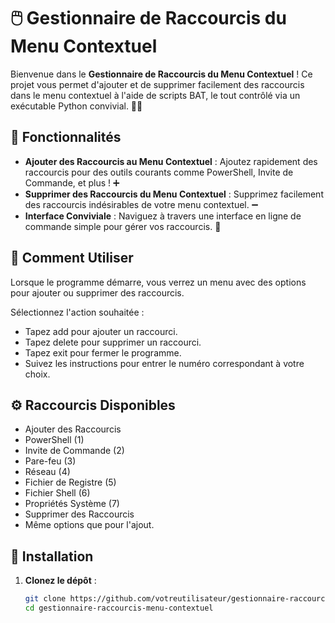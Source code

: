# 🖱️ Gestionnaire de Raccourcis du Menu Contextuel

Bienvenue dans le **Gestionnaire de Raccourcis du Menu Contextuel** ! Ce projet vous permet d'ajouter et de supprimer facilement des raccourcis dans le menu contextuel à l'aide de scripts BAT, le tout contrôlé via un exécutable Python convivial. 🐍✨

## 🚀 Fonctionnalités

- **Ajouter des Raccourcis au Menu Contextuel** : Ajoutez rapidement des raccourcis pour des outils courants comme PowerShell, Invite de Commande, et plus ! ➕
- **Supprimer des Raccourcis du Menu Contextuel** : Supprimez facilement des raccourcis indésirables de votre menu contextuel. ➖
- **Interface Conviviale** : Naviguez à travers une interface en ligne de commande simple pour gérer vos raccourcis. 📜

## 📜 Comment Utiliser
Lorsque le programme démarre, vous verrez un menu avec des options pour ajouter ou supprimer des raccourcis.

Sélectionnez l'action souhaitée :

- Tapez add pour ajouter un raccourci.
- Tapez delete pour supprimer un raccourci.
- Tapez exit pour fermer le programme.
- Suivez les instructions pour entrer le numéro correspondant à votre choix.

## ⚙️ Raccourcis Disponibles
- Ajouter des Raccourcis
- PowerShell (1)
- Invite de Commande (2)
- Pare-feu (3)
- Réseau (4)
- Fichier de Registre (5)
- Fichier Shell (6)
- Propriétés Système (7)
- Supprimer des Raccourcis
- Même options que pour l'ajout.

## 🔧 Installation

1. **Clonez le dépôt** :
   ```bash
   git clone https://github.com/votreutilisateur/gestionnaire-raccourcis-menu-contextuel.git
   cd gestionnaire-raccourcis-menu-contextuel

